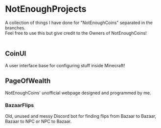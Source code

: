 # NotEnoughProjects
A collection of things I have done for "NotEnoughCoins" separated in the branches. <br>
Feel free to use this but give credit to the Owners of NotEnoughCoins! <br>
<br>
## CoinUI
A user interface base for configuring stuff inside Minecraft! 
## PageOfWealth
NotEnoughCoins' unofficial webpage designed and programmed by me.
<br>
### BazaarFlips
Old, unused and messy Discord bot for finding flips from Bazaar to Bazaar, Bazaar to NPC or NPC to Bazaar.
